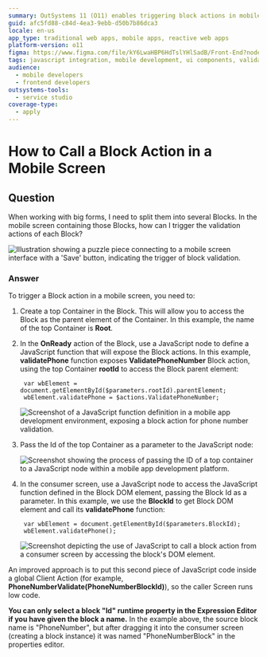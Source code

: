 ```yaml
---
summary: OutSystems 11 (O11) enables triggering block actions in mobile screens through JavaScript integration.
guid: afc5fd88-c84d-4ea3-9ebb-d50b7b86dca3
locale: en-us
app_type: traditional web apps, mobile apps, reactive web apps
platform-version: o11
figma: https://www.figma.com/file/kY6LwaHBP6HdTslYHlSadB/Front-End?node-id=844:0
tags: javascript integration, mobile development, ui components, validation, event handling
audience:
  - mobile developers
  - frontend developers
outsystems-tools:
  - service studio
coverage-type:
  - apply
---
```


# How to Call a Block Action in a Mobile Screen

## Question

When working with big forms, I need to split them into several Blocks. In the mobile screen containing those Blocks, how can I trigger the validation actions of each Block?

![Illustration showing a puzzle piece connecting to a mobile screen interface with a 'Save' button, indicating the trigger of block validation.](images/How-to-Call-a-Block-Action-in-a-Mobile-Screen_0.png "Triggering Block Validation")

### Answer

To trigger a Block action in a mobile screen, you need to:

1. Create a top Container in the Block. This will allow you to access the Block as the parent element of the Container. In this example, the name of the top Container is **Root**.

1. In the **OnReady** action of the Block, use a JavaScript node to define a JavaScript function that will expose the Block actions. In this example, **validatePhone** function exposes **ValidatePhoneNumber** Block action, using the top Container **rootId** to access the Block parent element:

        var wbElement = document.getElementById($parameters.rootId).parentElement;
        wbElement.validatePhone = $actions.ValidatePhoneNumber;

    ![Screenshot of a JavaScript function definition in a mobile app development environment, exposing a block action for phone number validation.](images/How-to-Call-a-Block-Action-in-a-Mobile-Screen_1.png "JavaScript Function Definition in Block")

1. Pass the Id of the top Container as a parameter to the JavaScript node:

    ![Screenshot showing the process of passing the ID of a top container to a JavaScript node within a mobile app development platform.](images/How-to-Call-a-Block-Action-in-a-Mobile-Screen_2.png "Passing Container ID to JavaScript")

1. In the consumer screen, use a JavaScript node to access the JavaScript function defined in the Block DOM element, passing the Block Id as a parameter. In this example, we use the **BlockId** to get Block DOM element and call its **validatePhone** function:

        var wbElement = document.getElementById($parameters.BlockId);
        wbElement.validatePhone();

    ![Screenshot depicting the use of JavaScript to call a block action from a consumer screen by accessing the block's DOM element.](images/How-to-Call-a-Block-Action-in-a-Mobile-Screen_3.png "Calling Block Action from Consumer Screen")

An improved approach is to put this second piece of JavaScript code inside a global Client Action (for example, **PhoneNumberValidate(PhoneNumberBlockId)**), so the caller Screen runs low code.

<div class="info" markdown="1">

**You can only select a block "Id" runtime property in the Expression Editor if you have given the block a name.** In the example above, the source block name is "PhoneNumber", but after dragging it into the consumer screen (creating a block instance) it was named "PhoneNumberBlock" in the properties editor.

</div>
